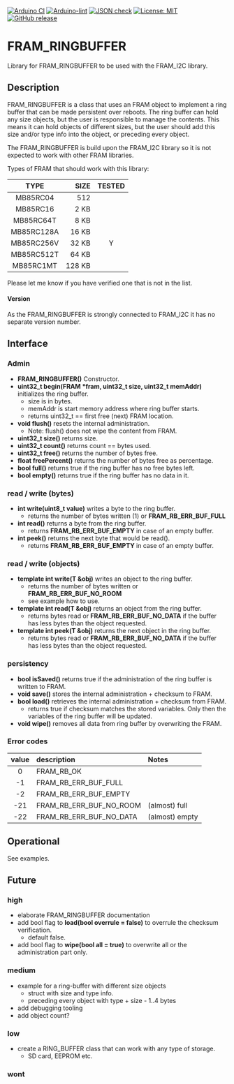 
[![Arduino CI](https://github.com/RobTillaart/FRAM_I2C/workflows/Arduino%20CI/badge.svg)](https://github.com/marketplace/actions/arduino_ci)
[![Arduino-lint](https://github.com/RobTillaart/FRAM_I2C/actions/workflows/arduino-lint.yml/badge.svg)](https://github.com/RobTillaart/FRAM_I2C/actions/workflows/arduino-lint.yml)
[![JSON check](https://github.com/RobTillaart/FRAM_I2C/actions/workflows/jsoncheck.yml/badge.svg)](https://github.com/RobTillaart/FRAM_I2C/actions/workflows/jsoncheck.yml)
[![License: MIT](https://img.shields.io/badge/license-MIT-green.svg)](https://github.com/RobTillaart/FRAM_I2C/blob/master/LICENSE)
[![GitHub release](https://img.shields.io/github/release/RobTillaart/FRAM_I2C.svg?maxAge=3600)](https://github.com/RobTillaart/FRAM_I2C/releases)


# FRAM_RINGBUFFER

Library for FRAM_RINGBUFFER to be used with the FRAM_I2C library.


## Description

FRAM_RINGBUFFER is a class that uses an FRAM object to implement 
a ring buffer that can be made persistent over reboots. 
The ring buffer can hold any size objects, but the user is responsible
to manage the contents. 
This means it can hold objects of different sizes, but the user should
add this size and/or type info into the object, or preceding every object.

The FRAM_RINGBUFFER is build upon the FRAM_I2C library so it is not 
expected to work with other FRAM libraries.

Types of FRAM that should work with this library:

|  TYPE      | SIZE   | TESTED |
|:----------:|-------:|:------:|
| MB85RC04   |   512  |        |
| MB85RC16   |   2 KB |        |
| MB85RC64T  |   8 KB |        |
| MB85RC128A |  16 KB |        |
| MB85RC256V |  32 KB |   Y    |
| MB85RC512T |  64 KB |        |
| MB85RC1MT  | 128 KB |        |

Please let me know if you have verified one that is not in the list.


#### Version

As the FRAM_RINGBUFFER is strongly connected to FRAM_I2C 
it has no separate version number.


## Interface


### Admin

- **FRAM_RINGBUFFER()** Constructor.
- **uint32_t begin(FRAM \*fram, uint32_t size, uint32_t memAddr)** initializes 
the ring buffer. 
  - size is in bytes. 
  - memAddr is start memory address where ring buffer starts.
  - returns uint32_t == first free (next) FRAM location.
- **void flush()** resets the internal administration. 
  - Note: flush() does not wipe the content from FRAM.
- **uint32_t size()** returns size.
- **uint32_t count()** returns count == bytes used.
- **uint32_t free()** returns the number of bytes free.
- **float freePercent()** returns the number of bytes free as percentage.
- **bool full()** returns true if the ring buffer has no free bytes left.
- **bool empty()** returns true if the ring buffer has no data in it.


### read / write (bytes)

- **int write(uint8_t value)** writes a byte to the ring buffer.
  - returns the number of bytes written (1) or **FRAM_RB_ERR_BUF_FULL**
- **int read()** returns a byte from the ring buffer.
  - returns **FRAM_RB_ERR_BUF_EMPTY** in case of an empty buffer.
- **int peek()** returns the next byte that would be read().
  - returns **FRAM_RB_ERR_BUF_EMPTY** in case of an empty buffer.


### read / write (objects)

- **template <class T> int write(T &obj)** writes an object to the ring buffer.
  - returns the number of bytes written or **FRAM_RB_ERR_BUF_NO_ROOM**
  - see example how to use.
- **template <class T> int read(T &obj)** returns an object from the ring buffer.
  - returns bytes read or **FRAM_RB_ERR_BUF_NO_DATA** if the buffer has less 
    bytes than the object requested.
- **template <class T> int peek(T &obj)** returns the next object in the ring buffer.
  - returns bytes read or **FRAM_RB_ERR_BUF_NO_DATA** if the buffer has less 
    bytes than the object requested.


### persistency

- **bool isSaved()** returns true if the administration of the ring buffer
is written to FRAM.
- **void save()** stores the internal administration + checksum to FRAM.
- **bool load()** retrieves the internal administration + checksum from FRAM.
  - returns true if checksum matches the stored variables. Only then the 
  variables of the ring buffer will be updated. 
- **void wipe()** removes all data from ring buffer by overwriting the FRAM.



### Error codes

|  value  |  description             |  Notes  |
|:-------:|:-------------------------|:--------|
|     0   |  FRAM_RB_OK              |
|    -1   |  FRAM_RB_ERR_BUF_FULL    |
|    -2   |  FRAM_RB_ERR_BUF_EMPTY   |
|   -21   |  FRAM_RB_ERR_BUF_NO_ROOM |  (almost) full
|   -22   |  FRAM_RB_ERR_BUF_NO_DATA |  (almost) empty


## Operational

See examples.

## Future


### high

- elaborate FRAM_RINGBUFFER documentation
- add bool flag to **load(bool overrule = false)** to overrule the checksum verification.
  - default false.
- add bool flag to **wipe(bool all = true)** to overwrite all or the
  administration part only.
  

### medium

- example for a ring-buffer with different size objects
  - struct with size and type info.
  - preceding every object with type + size - 1..4 bytes 
- add debugging tooling
- add object count?

### low

- create a RING_BUFFER class that can work with any type of storage.
  - SD card, EEPROM etc.

### wont

